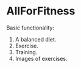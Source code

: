 # AllForFitness

Basic functionality:
1) A balanced diet.
2) Exercise.
3) Training.
4) Images of exercises.
